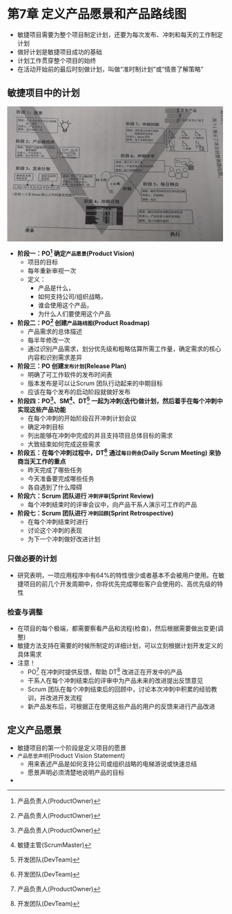 # 第7章 定义产品愿景和产品路线图

* 敏捷项目需要为整个项目制定计划，还要为每次发布、冲刺和每天的工作制定计划
* 做好计划是敏捷项目成功的基础
* 计划工作贯穿整个项目的始终
* 在活动开始前的最后时刻做计划，叫做“准时制计划”或“情景了解策略”

## 敏捷项目中的计划
<img src="/ACP/敏捷项目管理/img/用价值路线图来做敏捷计划.png" alt="用价值路线图来做敏捷计划.png" width="500" height="313" />

* **阶段一：PO[^1] 确定`产品愿景`(Product Vision)**
  * 项目的目标
  * 每年重新审视一次
  * 定义：
    * 产品是什么，
    * 如何支持公司/组织战略，
    * 谁会使用这个产品，
    * 为什么人们要使用这个产品
* **阶段二：PO[^1] 创建`产品路线图`(Product Roadmap)**
  * 产品需求的总体描述
  * 每半年修改一次
  * 通过识别产品需求，划分优先级和粗略估算所需工作量，确定需求的核心内容和识别需求差异
* **阶段三：PO 创建`发布计划`(Release Plan)**
  * 明确了可工作软件的发布时间表
  * 版本发布是可以让Scrum 团队行动起来的中期目标
  * 应该在每个发布的启动阶段就做好发布
* **阶段四：PO[^1]、SM[^2]、DT[^3] 一起为冲刺(迭代)做计划，然后着手在每个冲刺中实现这些产品功能**
  * 在每个冲刺的开始阶段召开冲刺计划会议
  * 确定冲刺目标
  * 列出能够在冲刺中完成的并且支持项目总体目标的需求
  * 大致结束如何完成这些需求
* **阶段五：在每个冲刺过程中，DT[^3] 通过`每日例会`(Daily Scrum Meeting) 来协商当天工作的重点**
  * 昨天完成了哪些任务
  * 今天准备要完成哪些任务
  * 各自遇到了什么障碍
* **阶段六：Scrum 团队进行 `冲刺评审`(Sprint Review)**
  * 每个冲刺结束时的评审会议中，向产品干系人演示可工作的产品
* **阶段七：Scrum 团队进行 `冲刺回顾`(Sprint Retrospective)**
  * 在每个冲刺结束时进行
  * 讨论这个冲刺的表现
  * 为下一个冲刺做好改进计划

### 只做必要的计划
* 研究表明，一项应用程序中有64%的特性很少或者基本不会被用户使用。在敏捷项目的前几个开发周期中，你将优先完成哪些客户会使用的、高优先级的特性

### 检查与调整
* 在项目的每个极端，都需要察看产品和流程(检查)，然后根据需要做出变更(调整)
* 敏捷方法支持在需要的时候所制定的详细计划，可以立刻根据计划开发定义的具体需求
* 注意！
  * PO[^1] 在冲刺时提供反馈，帮助 DT[^3] 改进正在开发中的产品
  * 干系人在每个冲刺结束后的评审中为产品未来的改进提出反馈意见
  * Scrum 团队在每个冲刺结束后的回顾中，讨论本次冲刺中积累的经验教训，并改进开发流程
  * 新产品发布后，可根据正在使用这些产品的用户的反馈来进行产品改进

## 定义产品愿景
* 敏捷项目的第一个阶段是定义项目的愿景
* `产品愿景声明`(Product Vision Statement)
  * 用来表述产品是如何支持公司或组织战略的电梯游说或快速总结
  * 愿景声明必须清楚地说明产品的目标
* 






[^1]:产品负责人(ProductOwner)
[^2]:敏捷主管(ScrumMaster)
[^3]:开发团队(DevTeam)